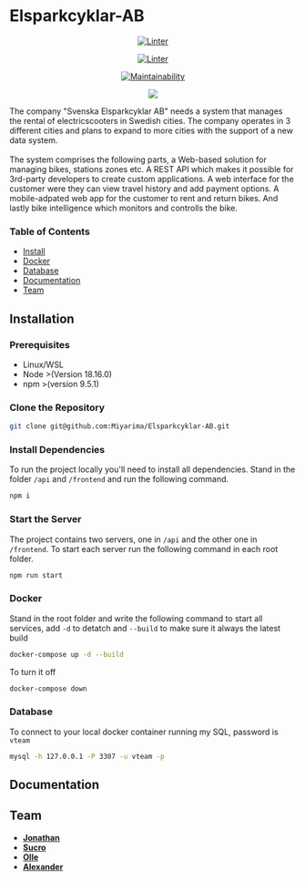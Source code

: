 # Elsparkcyklar-AB

<div align="center">

[![Linter](https://github.com/Miyarima/Elsparkcyklar-AB/actions/workflows/super-linter.yml/badge.svg)](https://github.com/Miyarima/Elsparkcyklar-AB/actions/workflows/super-linter.yml)

[![Linter](https://github.com/Miyarima/Elsparkcyklar-AB/actions/workflows/codeql.yml/badge.svg)](https://github.com/Miyarima/Elsparkcyklar-AB/actions/workflows/codeql.yml)

[![Maintainability](https://api.codeclimate.com/v1/badges/b671fdfa8bbaf70b4f61/maintainability)](https://codeclimate.com/github/Miyarima/Elsparkcyklar-AB/maintainability)

<a href="https://codeclimate.com/github/Miyarima/Elsparkcyklar-AB/test_coverage"><img src="https://api.codeclimate.com/v1/badges/b671fdfa8bbaf70b4f61/test_coverage" /></a>

</div>
The company "Svenska Elsparkcyklar AB" needs a system that manages the rental of electricscooters in Swedish cities. The company operates in 3 different cities and plans to expand to more cities with the support of a new data system.
<br><br>
The system comprises the following parts, a Web-based solution for managing bikes, stations zones etc. 
A REST API which makes it possible for 3rd-party developers to create custom applications. 
A web interface for the customer were they can view travel history and add payment options. 
A mobile-adpated web app for the customer to rent and return bikes.
And lastly bike intelligence which monitors and controlls the bike.

### Table of Contents

-   [Install](#installation)
-   [Docker](#docker)
-   [Database](#database)
-   [Documentation](#documentation)
-   [Team](#team)

## Installation

### Prerequisites

-   Linux/WSL
-   Node >(Version 18.16.0)
-   npm >(version 9.5.1)

### Clone the Repository

```bash
git clone git@github.com:Miyarima/Elsparkcyklar-AB.git
```

### Install Dependencies

To run the project locally you'll need to install all dependencies. Stand in the folder `/api` and `/frontend` and run the following command.

```bash
npm i
```

### Start the Server

The project contains two servers, one in `/api` and the other one in `/frontend`. To start each server run the following command in each root folder.

```bash
npm run start
```

### Docker

Stand in the root folder and write the following command to start all services, add `-d` to detatch and `--build` to make sure it always the latest build

```bash
docker-compose up -d --build
```

To turn it off

```bash
docker-compose down
```

### Database

To connect to your local docker container running my SQL, password is `vteam`

```bash
mysql -h 127.0.0.1 -P 3307 -u vteam -p
```

## Documentation

## Team

-   [**Jonathan**](https://github.com/Miyarima)
-   [**Sucro**](https://github.com/susm92)
-   [**Olle**](https://github.com/deadbacteria8)
-   [**Alexander**](https://github.com/A-Norre)
